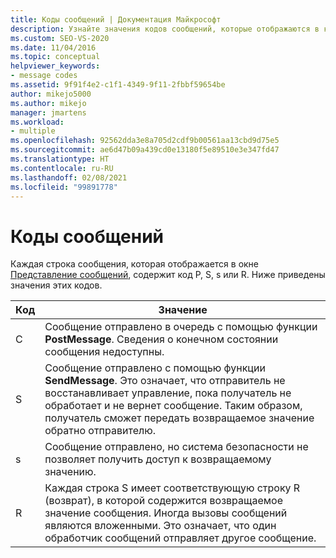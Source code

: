 ```yaml
---
title: Коды сообщений | Документация Майкрософт
description: Узнайте значения кодов сообщений, которые отображаются в каждой строке сообщения в представлении сообщений.
ms.custom: SEO-VS-2020
ms.date: 11/04/2016
ms.topic: conceptual
helpviewer_keywords:
- message codes
ms.assetid: 9f91f4e2-c1f1-4349-9f11-2fbbf59654be
author: mikejo5000
ms.author: mikejo
manager: jmartens
ms.workload:
- multiple
ms.openlocfilehash: 92562dda3e8a705d2cdf9b00561aa13cbd9d75e5
ms.sourcegitcommit: ae6d47b09a439cd0e13180f5e89510e3e347fd47
ms.translationtype: HT
ms.contentlocale: ru-RU
ms.lasthandoff: 02/08/2021
ms.locfileid: "99891778"
---
```

# <a name="message-codes"></a>Коды сообщений
Каждая строка сообщения, которая отображается в окне [Представление сообщений](../debugger/messages-view.md), содержит код P, S, s или R. Ниже приведены значения этих кодов.

|Код|Значение|
|----------|-------------|
|С|Сообщение отправлено в очередь с помощью функции **PostMessage**. Сведения о конечном состоянии сообщения недоступны.|
|S|Сообщение отправлено с помощью функции **SendMessage**. Это означает, что отправитель не восстанавливает управление, пока получатель не обработает и не вернет сообщение. Таким образом, получатель сможет передать возвращаемое значение обратно отправителю.|
|s|Сообщение отправлено, но система безопасности не позволяет получить доступ к возвращаемому значению.|
|R|Каждая строка S имеет соответствующую строку R (возврат), в которой содержится возвращаемое значение сообщения. Иногда вызовы сообщений являются вложенными. Это означает, что один обработчик сообщений отправляет другое сообщение.|